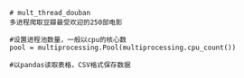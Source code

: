     # mult_thread_douban
    多进程爬取豆瓣最受欢迎的250部电影

    #设置进程池数量，一般以cpu的核心数
    pool = multiprocessing.Pool(multiprocessing.cpu_count())

    #以pandas读取表格，CSV格式保存数据
